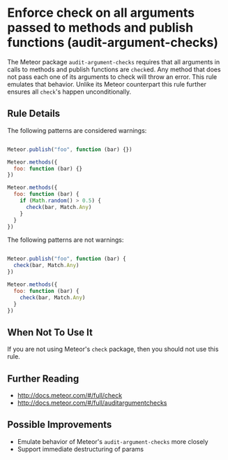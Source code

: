 # Enforce check on all arguments passed to methods and publish functions (audit-argument-checks)

The Meteor package `audit-argument-checks` requires that all arguments in calls to methods and publish functions are `check`ed.
Any method that does not pass each one of its arguments to check will throw an error.
This rule emulates that behavior. Unlike its Meteor counterpart this rule further ensures all `check`'s happen unconditionally.


## Rule Details

The following patterns are considered warnings:

```js

Meteor.publish("foo", function (bar) {})

Meteor.methods({
  foo: function (bar) {}
})

Meteor.methods({
  foo: function (bar) {
    if (Math.random() > 0.5) {
      check(bar, Match.Any)
    }
  }
})

```

The following patterns are not warnings:

```js

Meteor.publish("foo", function (bar) {
  check(bar, Match.Any)
})

Meteor.methods({
  foo: function (bar) {
    check(bar, Match.Any)
  }
})

```


## When Not To Use It

If you are not using Meteor's `check` package, then you should not use this rule.

## Further Reading

* http://docs.meteor.com/#/full/check
* http://docs.meteor.com/#/full/auditargumentchecks

## Possible Improvements

* Emulate behavior of Meteor's `audit-argument-checks` more closely
* Support immediate destructuring of params
